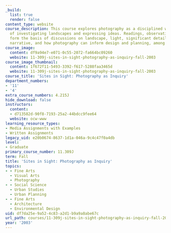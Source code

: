 ```yaml
---
_build:
  list: true
  render: false
content_type: website
course_description: This course explores photography as a disciplined way of seeing,
  of investigating landscapes and expressing ideas. Readings, observations, and photographs
  form the basis of discussions on landscape, light, significant detail, place, poetics,
  narrative, and how photography can inform design and planning, among other issues.
course_image:
  content: df9a94e7-e071-0c55-2072-fa664bc09260
  website: 11-309j-sites-in-sight-photography-as-inquiry-fall-2003
course_image_thumbnail:
  content: 1f672f11-5493-3392-f617-5288faa3465d
  website: 11-309j-sites-in-sight-photography-as-inquiry-fall-2003
course_title: 'Sites in Sight: Photography as Inquiry'
department_numbers:
- '11'
- '4'
extra_course_numbers: 4.215J
hide_download: false
instructors:
  content:
  - d713582d-90f8-7193-25a2-44bdcc9fee64
  website: ocw-www
learning_resource_types:
- Media Assignments with Examples
- Written Assignments
legacy_uid: e20b0674-8637-1d1a-046a-9c4c47f0a4db
level:
- Graduate
primary_course_number: 11.309J
term: Fall
title: 'Sites in Sight: Photography as Inquiry'
topics:
- - Fine Arts
  - Visual Arts
  - Photography
- - Social Science
  - Urban Studies
  - Urban Planning
- - Fine Arts
  - Architecture
  - Environmental Design
uid: df7da25e-9a52-4c83-a2d1-b9a9a8abe67c
url_path: courses/11-309j-sites-in-sight-photography-as-inquiry-fall-2003
year: '2003'
---
```

